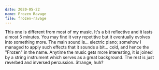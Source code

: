 ```yaml
---
date: 2020-05-22
name: Frozen Ravage
file: frozen-ravage
---
```


This one is different from most of my music. It's a bit reflective and it lasts almost 5 minutes. You may find it very repetitive but it eventually evolves into something more. The main sound is... electric piano; somehow I managed to apply such effects that it sounds a bit... cold, and hence the "Frozen" in the name. Anytime the music gets more interesting, it is joined by a string instrument which serves as a great background. The rest is just reverbed and inversed percussion. Strange, huh? 